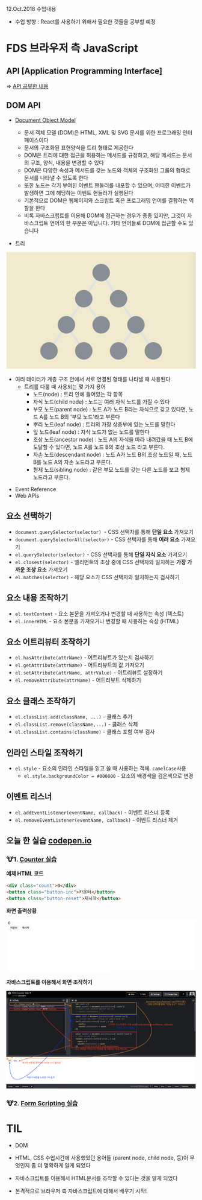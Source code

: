 12.Oct.2018 수업내용

* 수업 방향 : React를 사용하기 위해서 필요한 것들을 공부할 예정

# FDS 브라우저 측 JavaScript

## API [Application Programming Interface]

=> [API 공부한 내용](https://github.com/victoryjkkim92/TIL/blob/master/API.md)


## DOM API

*	[Document Object Model](https://developer.mozilla.org/en-US/docs/Web/API/Document_Object_Model)
 
	+ 문서 객체 모델 (DOM)은 HTML, XML 및 SVG 문서를 위한 프로그래밍 인터페이스이다
	+ 문서의 구조화된 표현양식을 트리 형태로 제공한다
	+ DOM은 트리에 대한 접근을 허용하는 메서드를 규정하고, 해당 메서드는 문서의 구조, 양식, 내용을 변경할 수 있다
	+  DOM은 다양한 속성과 메서드를 갖는 노드와 객체의 구조화된 그룹의 형태로 문서를 나타낼 수 있도록 한다
	+  또한 노드는 각기 부여된 이벤트 핸들러를 내포할 수 있으며, 어떠한 이벤트가 발생하면 그에 해당하는 이벤트 핸들러가 실행된다
	+  기본적으로 DOM은 웹페이지와 스크립트 혹은 프로그래밍 언어를 결합하는 역할을 한다
	+  비록 자바스크립트를 이용해 DOM에 접근하는 경우가 종종 있지만, 그것이 자바스크립트 언어의 한 부분은 아닙니다. 기타 언어들로 DOM에 접근할 수도 있습니다

* 트리

![Alt text](images/screenshot1.png)
	
	
+ 여러 데이터가 계층 구조 안에서 서로 연결된 형태를 나타낼 때 사용된다
	+ 트리를 다룰 때 사용되는 몇 가지 용어
		- 노드(node) : 트리 안에 들어있는 각 항목
		- 자식 노드(child node) : 노드는 여러 자식 노드를 가질 수 있다
		- 부모 노드(parent node) : 노드 A가 노드 B라는 자식으로 갖고 있다면, 노드 A를 노드 B의 '부모 노드'라고 부른다
		- 뿌리 노드(leaf node) : 트리의 가장 상층부에 있는 노드를 말한다
		- 잎 노드(leaf node) : 자식 노드가 없는 노드를 말한다
		- 조상 노드(ancestor node) : 노드 A의 자식을 따라 내려갔을 때 노드 B에 도달할 수 있다면, 노드 A를 노드 B의 조상 노드 라고 부른다.
		- 자손 노드(descendant node) : 노드 A가 노드 B의 조상 노드일 때, 노드 B를 노드 A의 자손 노드라고 부른다. 
		- 형제 노드(sibling node) : 같은 부모 노드를 갖는 다른 노드를 보고 형제 노드라고 부른다.
* Event Reference
* Web APIs

## 요소 선택하기

* `document.querySelector(selector) `- CSS 선택자를 통해 **단일 요소** 가져오기
* `document.querySelectorAll(selector)` - CSS 선택자를 통해 **여러 요소** 가져오기
* `el.querySelector(selector)` - CSS 선택자를 통해 **단일 자식 요소** 가져오기
* `el.closest(selector)` - 엘리먼트의 조상 중에 CSS 선택자와 일치하는 **가장 가까운 조상 요소** 가져오기
* `el.matches(selector)` - 해당 요소가 CSS 선택자와 일치하는지 검사하기

## 요소 내용 조작하기

* `el.textContent` - 요소 본문을 가져오거나 변경할 때 사용하는 속성 (텍스트)
* `el.innerHTML` - 요소 본문을 가져오거나 변경할 때 사용하는 속성 (HTML)

## 요소 어트리뷰터 조작하기

* `el.hasAttribute(attrName)` - 어트리뷰트가 있는지 검사하기
* `el.getAttribute(attrName)` - 어트리뷰트의 값 가져오기
* `el.setAttribute(attrName, attrValue)` - 어트리뷰트 설정하기
* `el.removeAttribute(attrName)` - 어트리뷰트 삭제하기

## 요소 클래스 조작하기

* `el.classList.add(className, ...)` - 클래스 추가
* `el.classList.remove(className,...)` - 클래스 삭제
* `el.classList.contains(className)` - 클래스 포함 여부 검사

## 인라인 스타일 조작하기 

* `el.style` - 요소의 인라인 스타일을 읽고 쓸 때 사용하는 객체. `camelCase`사용
	+ `el.style.backgroundColor = #000000` - 요소의 배경색을 검은색으로 변경

## 이벤트 리스너

* `el.addEventListener(eventName, callback)` - 이벤트 리스너 등록
* `el.removeEventListener(eventName, callback)` - 이벤트 리스너 제거


## 오늘 한 실습 [codepen.io](https://codepen.io)

### 🐮1. [Counter 실습](https://codepen.io/dbeat999/pen/JmJmGa) 

**예제 HTML 코드**

```html
<div class="count">0</div>
<button class="button-inc">카운터</button>
<button class="button-reset">재시작</button>
```
**화면 출력상황**

![Alt text](images/counter.png)

**자바스크립트를 이용해서 화면 조작하기**

![Alt text](images/7.png)

### 🐮2. [Form Scripting 실습](https://codepen.io/victoryjkkim92/pen/xyrvzX) 


# TIL

* DOM 
* HTML, CSS 수업시간에 사용했었던 용어들 (parent node, child node, 등)이 무엇인지 좀 더 명확하게 알게 되었다 
* 자바스크립트를 이용해서 HTML문서를 조작할 수 있다는 것을 알게 되었다

* 본격적으로 브라우저 측 자바스크립트에 대해서 배우기 시작!






